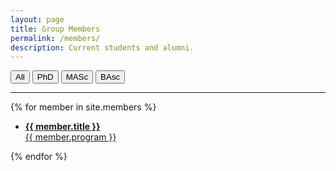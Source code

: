 ```yaml
---
layout: page
title: Group Members
permalink: /members/
description: Current students and alumni.
---
```


<div class="toolbar">
  <button class="btn fil-cat" href="" data-rel="All">All</button>
  <button class="btn fil-cat" data-rel="PhD">PhD</button>
  <button class="btn fil-cat" data-rel="MASc">MASc</button>
  <button class="btn fil-cat" data-rel="BAsc">BAsc</button>
</div> 

<hr>
<div id="members">
{% for member in site.members %}
<ul>
<li class= "All {{ member.program }}" >
    <a href="{{ member.url | prepend: site.baseurl | prepend: site.url }}"> 
    <span>
        <b> {{ member.title }} </b>
        <br>
        {{ member.program }}
    </span>
    </a>
</li>

</ul>
{% endfor %}
</div>
